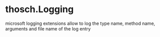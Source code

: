 # thosch.Logging
microsoft logging extensions allow to log the type name, method name, arguments and file name of the log entry 
